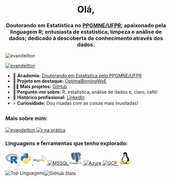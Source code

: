 <h1 align="center">Olá,</h1>
<h3 align="center">
  Doutorando em Estatística no <a href="http://www.prppg.ufpr.br/site/ppgmne/">PPGMNE/UFPR</a>;  
  apaixonado pela linguagem R;  
  entusiasta de estatística, limpeza e análise de dados;  
  dedicado à descoberta de conhecimento através dos dados.
</h3>

<p align="left">
  <img src="https://komarev.com/ghpvc/?username=evandeilton&label=Profile%20views&color=0e75b6&style=flat" alt="evandeilton" />
</p>

<p align="left">
  <a href="https://github.com/ryo-ma/github-profile-trophy">
<!--     <img src="https://github-profile-trophy.vercel.app/?username=evandeilton" alt="evandeilton" /> -->
    <img src="https://github-profile-trophy.vercel.app/?username=evandeilton&row=1&column=8" alt="evandeilton" />
  </a>
</p>

- 🌱 **Academia:** [Doutorando em Estatística pelo PPGMNE/UFPR](http://www.prppg.ufpr.br/site/ppgmne/)
- 🔭 **Projeto em destaque:** [OptimalBinningWoE](https://github.com/evandeilton/OptimalBinningWoE)
- 👨‍💻 **Mais projetos:** [GitHub](https://github.com/evandeilton)
- 💬 **Pergunte-me sobre:** R, estatística, análise de dados e, claro, café!
- 📄 **Histórico profissional:** [LinkedIn](https://www.linkedin.com/in/evandeilton/)
- ⚡ **Curiosidade:** Dou risadas com as coisas mais inusitadas!

<h3 align="left">Mais sobre mim:</h3>
<p align="left">
  <a href="https://linkedin.com/in/evandeilton" target="blank">
    <img align="center" src="https://raw.githubusercontent.com/rahuldkjain/github-profile-readme-generator/master/src/images/icons/Social/linked-in-alt.svg" alt="evandeilton" height="30" width="40" />
  </a>
  <a href="https://www.youtube.com/channel/UCbHEkQY0BHvc89wSxv6k6yg" target="blank">
    <img align="center" src="https://raw.githubusercontent.com/rahuldkjain/github-profile-readme-generator/master/src/images/icons/Social/youtube.svg" alt="r na prática" height="30" width="40" />
  </a>
</p>

<h3 align="left">Linguagens e ferramentas que tenho explorado:</h3>
<p align="left">
  <a href="https://www.r-project.org/" target="_blank" rel="noreferrer">
    <img src="https://raw.githubusercontent.com/devicons/devicon/master/icons/r/r-original.svg" alt="R" width="40" height="40"/>
  </a>
  <a href="https://www.python.org" target="_blank" rel="noreferrer">
    <img src="https://raw.githubusercontent.com/devicons/devicon/master/icons/python/python-original.svg" alt="Python" width="40" height="40"/>
  </a>
  <a href="https://www.mysql.com/" target="_blank" rel="noreferrer">
    <img src="https://raw.githubusercontent.com/devicons/devicon/master/icons/mysql/mysql-original-wordmark.svg" alt="MySQL" width="40" height="40"/>
  </a>
  <a href="https://www.microsoft.com/en-us/sql-server" target="_blank" rel="noreferrer">
    <img src="https://www.svgrepo.com/show/303229/microsoft-sql-server-logo.svg" alt="MSSQL" width="40" height="40"/>
  </a>
  <a href="https://www.postgresql.org" target="_blank" rel="noreferrer">
    <img src="https://raw.githubusercontent.com/devicons/devicon/master/icons/postgresql/postgresql-original-wordmark.svg" alt="PostgreSQL" width="40" height="40"/>
  </a>
  <a href="https://azure.microsoft.com/en-in/" target="_blank" rel="noreferrer">
    <img src="https://www.vectorlogo.zone/logos/microsoft_azure/microsoft_azure-icon.svg" alt="Azure" width="40" height="40"/>
  </a>
  <a href="https://cloud.google.com" target="_blank" rel="noreferrer">
    <img src="https://www.vectorlogo.zone/logos/google_cloud/google_cloud-icon.svg" alt="GCP" width="40" height="40"/>
  </a>
  <a href="https://www.linux.org/" target="_blank" rel="noreferrer">
    <img src="https://raw.githubusercontent.com/devicons/devicon/master/icons/linux/linux-original.svg" alt="Linux" width="40" height="40"/>
  </a>
</p>

<p>
  <img align="left" src="https://github-readme-stats.vercel.app/api/top-langs?username=evandeilton&show_icons=true&locale=en&layout=compact" alt="Top Linguagens" />
</p>

<p>
  <img align="center" src="https://github-readme-stats.vercel.app/api?username=evandeilton&show_icons=true&locale=en" alt="GitHub Stats" />
</p>
